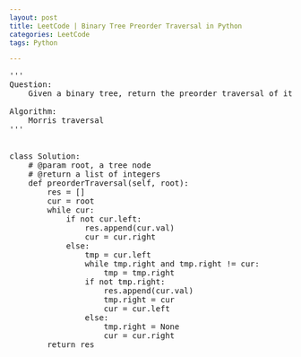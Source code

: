 ```yaml
---
layout: post
title: LeetCode | Binary Tree Preorder Traversal in Python
categories: LeetCode
tags: Python

---
```

<!-- import js for mathjax -->
<script src="http://cdn.mathjax.org/mathjax/latest/MathJax.js?config=default"></script>
<script type="text/x-mathjax-config">
MathJax.Hub.Config({
tex2jax: {inlineMath: [['$','$'], ['\\(','\\)']]}
});
</script>


<pre>
'''
Question:
    Given a binary tree, return the preorder traversal of its nodes\' values.

Algorithm:
    Morris traversal
'''


class Solution:
    # @param root, a tree node
    # @return a list of integers
    def preorderTraversal(self, root):
        res = []
        cur = root
        while cur:
            if not cur.left:
                res.append(cur.val)
                cur = cur.right
            else:
                tmp = cur.left
                while tmp.right and tmp.right != cur:
                    tmp = tmp.right
                if not tmp.right:
                    res.append(cur.val)
                    tmp.right = cur
                    cur = cur.left
                else:
                    tmp.right = None
                    cur = cur.right
        return res
</pre>
